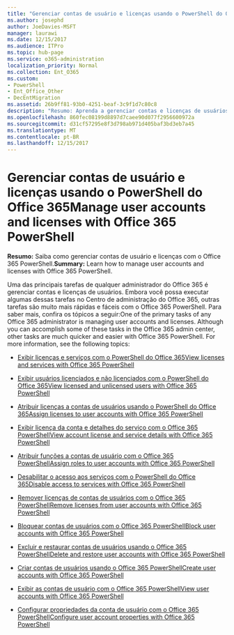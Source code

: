 ```yaml
---
title: "Gerenciar contas de usuário e licenças usando o PowerShell do Office 365"
ms.author: josephd
author: JoeDavies-MSFT
manager: laurawi
ms.date: 12/15/2017
ms.audience: ITPro
ms.topic: hub-page
ms.service: o365-administration
localization_priority: Normal
ms.collection: Ent_O365
ms.custom:
- PowerShell
- Ent_Office_Other
- DecEntMigration
ms.assetid: 26b9ff81-93b0-4251-beaf-3c9f1d7c80c8
description: "Resumo: Aprenda a gerenciar contas e licenças de usuários usando o Office 365 PowerShell."
ms.openlocfilehash: 860fec08199d8897d7caee90d077f2956600972a
ms.sourcegitcommit: d31cf57295e8f3d798ab971d405baf3bd3eb7a45
ms.translationtype: MT
ms.contentlocale: pt-BR
ms.lasthandoff: 12/15/2017
---
```

# <a name="manage-user-accounts-and-licenses-with-office-365-powershell"></a><span data-ttu-id="ed508-103">Gerenciar contas de usuário e licenças usando o PowerShell do Office 365</span><span class="sxs-lookup"><span data-stu-id="ed508-103">Manage user accounts and licenses with Office 365 PowerShell</span></span>

 <span data-ttu-id="ed508-104">**Resumo:** Saiba como gerenciar contas de usuário e licenças com o Office 365 PowerShell.</span><span class="sxs-lookup"><span data-stu-id="ed508-104">**Summary:** Learn how to manage user accounts and licenses with Office 365 PowerShell.</span></span>
  
<span data-ttu-id="ed508-p101">Uma das principais tarefas de qualquer administrador do Office 365 é gerenciar contas e licenças de usuários. Embora você possa executar algumas dessas tarefas no Centro de administração do Office 365, outras tarefas são muito mais rápidas e fáceis com o Office 365 PowerShell. Para saber mais, confira os tópicos a seguir:</span><span class="sxs-lookup"><span data-stu-id="ed508-p101">One of the primary tasks of any Office 365 administrator is managing user accounts and licenses. Although you can accomplish some of these tasks in the Office 365 admin center, other tasks are much quicker and easier with Office 365 PowerShell. For more information, see the following topics:</span></span>
  
- [<span data-ttu-id="ed508-108">Exibir licenças e serviços com o PowerShell do Office 365</span><span class="sxs-lookup"><span data-stu-id="ed508-108">View licenses and services with Office 365 PowerShell</span></span>](view-licenses-and-services-with-office-365-powershell.md)
    
- [<span data-ttu-id="ed508-109">Exibir usuários licenciados e não licenciados com o PowerShell do Office 365</span><span class="sxs-lookup"><span data-stu-id="ed508-109">View licensed and unlicensed users with Office 365 PowerShell</span></span>](view-licensed-and-unlicensed-users-with-office-365-powershell.md)
    
- [<span data-ttu-id="ed508-110">Atribuir licenças a contas de usuários usando o PowerShell do Office 365</span><span class="sxs-lookup"><span data-stu-id="ed508-110">Assign licenses to user accounts with Office 365 PowerShell</span></span>](assign-licenses-to-user-accounts-with-office-365-powershell.md)
    
- [<span data-ttu-id="ed508-111">Exibir licença da conta e detalhes do serviço com o Office 365 PowerShell</span><span class="sxs-lookup"><span data-stu-id="ed508-111">View account license and service details with Office 365 PowerShell</span></span>](view-account-license-and-service-details-with-office-365-powershell.md)
    
- [<span data-ttu-id="ed508-112">Atribuir funções a contas de usuário com o Office 365 PowerShell</span><span class="sxs-lookup"><span data-stu-id="ed508-112">Assign roles to user accounts with Office 365 PowerShell</span></span>](assign-roles-to-user-accounts-with-office-365-powershell.md)
    
- [<span data-ttu-id="ed508-113">Desabilitar o acesso aos serviços com o PowerShell do Office 365</span><span class="sxs-lookup"><span data-stu-id="ed508-113">Disable access to services with Office 365 PowerShell</span></span>](disable-access-to-services-with-office-365-powershell.md)
    
- [<span data-ttu-id="ed508-114">Remover licenças de contas de usuários com o Office 365 PowerShell</span><span class="sxs-lookup"><span data-stu-id="ed508-114">Remove licenses from user accounts with Office 365 PowerShell</span></span>](remove-licenses-from-user-accounts-with-office-365-powershell.md)
    
- [<span data-ttu-id="ed508-115">Bloquear contas de usuários com o Office 365 PowerShell</span><span class="sxs-lookup"><span data-stu-id="ed508-115">Block user accounts with Office 365 PowerShell</span></span>](block-user-accounts-with-office-365-powershell.md)
    
- [<span data-ttu-id="ed508-116">Excluir e restaurar contas de usuários usando o Office 365 PowerShell</span><span class="sxs-lookup"><span data-stu-id="ed508-116">Delete and restore user accounts with Office 365 PowerShell</span></span>](delete-and-restore-user-accounts-with-office-365-powershell.md)
    
- [<span data-ttu-id="ed508-117">Criar contas de usuários usando o Office 365 PowerShell</span><span class="sxs-lookup"><span data-stu-id="ed508-117">Create user accounts with Office 365 PowerShell</span></span>](create-user-accounts-with-office-365-powershell.md)
    
- [<span data-ttu-id="ed508-118">Exibir as contas de usuário com o Office 365 PowerShell</span><span class="sxs-lookup"><span data-stu-id="ed508-118">View user accounts with Office 365 PowerShell</span></span>](view-user-accounts-with-office-365-powershell.md)
    
- [<span data-ttu-id="ed508-119">Configurar propriedades da conta de usuário com o Office 365 PowerShell</span><span class="sxs-lookup"><span data-stu-id="ed508-119">Configure user account properties with Office 365 PowerShell</span></span>](configure-user-account-properties-with-office-365-powershell.md)
    

